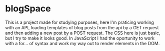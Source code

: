 # blogSpace

This is a project made for studying purposes, here I'm praticing working with an API, loading templates of blog posts from the api by a GET request and then adding a new post by a POST request. 
The CSS here is just basic, but I try to make it looks good.
In JavaScript I had the oportunity to work with a for... of syntax and work my way out to render elements in the DOM.
